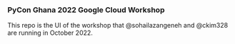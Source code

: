 ### PyCon Ghana 2022 Google Cloud Workshop

This repo is the UI of the workshop that @sohailazangeneh and @ckim328 are running in October 2022.
